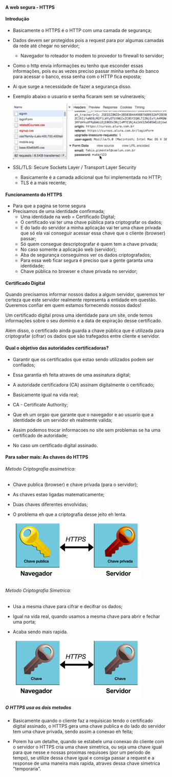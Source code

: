 #### A web segura - HTTPS


#### Introdução

- Basicamente o HTTPS é o HTTP com uma camada de segurança;
- Dados devem ser protegidos pois a request para por algumas camadas da rede até chegar no servidor;
    - Navegador to roteador to modem to provedor to firewall to servidor;
- Como o http envia informações eu tenho que esconder essas informações, pois eu as vezes preciso passar minha senha do banco para acessar o banco, essa senha com o HTTP fica exposta;
- Ai que surge a necessidade de fazer a segurança disso.    
- Exemplo abaixo o usuario e senha ficaram sem se vulneraveis;

    ![alt text](image.png)

- SSL/TLS: Secure Sockets Layer / Transport Layer Security
    - Basicamente é a camada adicional que foi implementada no HTTP;
    - TLS é a mais recente;


#### Funcionamento do HTTPS

- Para que a pagina se torne segura
- Precisamos de uma identidade confirmada;
    - Uma identidade na web = Certificado Digital;
    - O certificado vai ter uma chave pública para criptografar os dados;
    - E do lado do servidor a minha aplicação vai ter uma chave privada que só ela vai conseguir acessar essa chave que o cliente (browser) passar;
    -  Só quem consegue descriptografar é quem tem a chave privada;
    - No caso somente a aplicação web (servidor);
    - Aba de segurança conseguimos ver os dados criptografados;
    - Para essa web ficar segura é preciso que a gente garanta uma identidade;
    - Chave pública no browser e chave privada no servidor;


#### Certificado Digital

Quando precisamos informar nossos dados a algum servidor, queremos ter certeza que este servidor realmente representa a entidade em questão. Queremos confiar em quem estamos fornecendo nossos dados!

Um certificado digital prova uma identidade para um site, onde temos informações sobre o seu domínio e a data de expiração desse certificado.

Além disso, o certificado ainda guarda a chave pública que é utilizada para criptografar (cifrar) os dados que são trafegados entre cliente e servidor.


#### Qual o objetivo das autoridades certificadoras?

- Garantir que os certificados que estao sendo utilizados podem ser confiados;

- Essa garantia eh feita atraves de uma assinatura digital;

- A autoridade certificadora (CA) assinam digitalmente o certificado;

- Basicamente igual na vida real;

- CA - Certificate Authority;

- Que eh um orgao que garante que o navegador e ao usuario que a identidade de um servidor eh realmente valida;

- Assim podemos trocar informacoes no site sem problemas se ha uma certificado de autoridade;

- No caso um certificado digital assinado.


#### Para saber mais: As chaves do HTTPS


###### Metodo Criptografia assimetrica:
- Chave publica (browser) e chave privada (para o servidor);
- As chaves estao ligadas matematicamente;
- Duas chaves diferentes envolvidas;
- O problema eh que a criptografia desse jeito eh lenta.

    ![alt text](image-1.png)

###### Metodo Criptografia Simetrica:

- Usa a mesma chave para cifrar e decifrar os dados;
- Igual na vida real, quando usamos a mesma chave para abrir e fechar uma porta;
- Acaba sendo mais rapida.

    ![alt text](image-2.png)

##### O HTTPS usa os dois metodos

- Basicamente quando o cliente faz a requisicao tendo o certificado digital assinado, o HTTPS gera uma chave publica e do lado do servidor tem uma chave privada, sendo assim a conexao eh feita;

- Porem ha um detalhe, quando se estabele uma conexao do cliente com o servidor o HTTPS cria uma chave simetrica, ou seja uma chave igual para que nesse e nossas proximas requisoes (por um periodo de tempo), se utilize dessa chave igual e consiga passar a request e a response de uma maneira mais rapida, atraves dessa chave simetrica "temporaria".